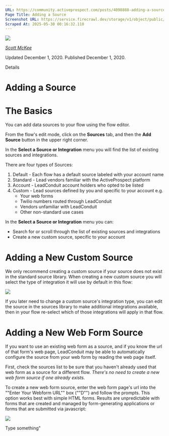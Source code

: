 ```yaml
---
URL: https://community.activeprospect.com/posts/4098888-adding-a-source
Page Title: Adding a Source
Screenshot URL: https://service.firecrawl.dev/storage/v1/object/public/media/screenshot-4f4e371b-4475-48df-95d0-3766b811660f.png
Scraped At: 2025-05-30 00:16:32.110
---
```


[![](https://content1.bloomfire.com/avatars/users/1317000/thumb/thumbnail.png?f=1617311121&Expires=1748567764&Signature=aK6Bf4pfXj4y4Kkq1yAw1c9aaH8CE0ycNtTj8TRIcWOYnIMkLIrU4fWJkoODcv31brOW-Bf95yS-Vd-EWsexu6glQcroags5BSG7lM10EYukwPFrlDM6B1WWKk1hEf6bKAvOqrnwe2GLr4atpng1SDzmkjlz86PAugRWPlH1pWnpJ7RDXYkUAJGvPKWbNCaYOp8f8uwkXj6OnNMu4Z2-YELGNRBzhDk8C9DyqHWIfvY722FIOkQYH7Ta1sUr798n3S4a7O~Z-doSjztNVhbRCcVRQuaKmpL3rimzk9Xje56-MKaQYAfY2TByBDty~xDCgIc9szMfrjbMp~QPdjTJNg__&Key-Pair-Id=APKAIDFCFZ2UHE5LPIUA)](https://community.activeprospect.com/memberships/7557680-scott-mckee)

[_Scott McKee_](https://community.activeprospect.com/memberships/7557680-scott-mckee)

Updated December 1, 2020. Published December 1, 2020.

Details

# Adding a Source

# The Basics

You can add data sources to your flow using the flow editor.

From the flow's edit mode, click on the **Sources** tab, and then the **Add Source** button in the upper right corner.

In the **Select a Source or Integration** menu you will find the list of existing sources and integrations.

There are four types of Sources:

1. Default - Each flow has a default source labeled with your account name
2. Standard - Lead vendors familiar with the ActiveProspect platform
3. Account - LeadConduit account holders who opted to be listed
4. Custom - Lead sources defined by you and specific to your account e.g.
   - Your web forms
   - Twilio numbers routed through LeadConduit
   - Vendors unfamiliar with LeadConduit
   - Other non-standard use cases

In the **Select a Source or Integration** menu you can:

- Search for or scroll through the list of existing sources and integrations
- Create a new custom source, specific to your account

# Adding a New Custom Source

We only recommend creating a custom source if your source does not exist in the standard source library. When creating a new custom source you will select the type of integration it will use by default in this flow:

![](https://content0.bloomfire.com/thumbnails/contents/002/386/252/original.png?f=1606867612&Expires=1748567784&Signature=vJHUqtEyfDEukYFsY7veWBVtc19C9ShqBxplIR-jva0oAk3BKrc2Z3e1afMqEFBxrCCrGXPJ2-dmJG~I-2L-wnkZDYzuzWr5cwQv9vefL7FGHleD1gHi86vaL4jGZnWW-b8SuOAtrbh79R4iY3vlivg6Bud8taWo6mtQ9JAONtH7FuXL8OtO7DuAKnP0QR1LORxP1toIhM4Pn7jjBRKVo9cRdJGBaWicOP1OZ1AmmwLSkc385AzUdi6hnKgRyoZV2-Ntco0~S7B7ujQSsNjSuqLkuzzyGv4qbzJlH-k8YSvCNqpGwfS6sRF~EHKAD5O3Azfm86lXmQVifZBKcx0C5A__&Key-Pair-Id=APKAIDFCFZ2UHE5LPIUA)

If you later need to change a custom source's integration type, you can edit the source in the sources library to make additional integrations available, then in your flow re-select which of those integrations will apply in that flow.

# Adding a New Web Form Source

If you want to use an existing web form as a source, and if you know the url of that form's web page, LeadConduit may be able to automatically configure the source from your web form by reading the web page itself.

First, check the sources list to be sure that you haven't already used that web form as a source for a different flow. _There's no need to create a new web form source if one already exists._

To create a new web form source, enter the web form page's url into the ""Enter Your Webform URL"" box (""D"") and follow the prompts. This option works best with simple HTML forms. Results are unpredictable with forms that are created and managed by form-generating applications or forms that are submitted via javascript:

![](https://content1.bloomfire.com/thumbnails/contents/002/386/256/original.png?f=1606867669&Expires=1748567784&Signature=KhnG~liqFr~Oua2csoVoA9yK80p4pIjlfxpzEJlStNVWq1ZaSxDGsox5qsRo4fnkrZwVbCtbeMbOdMsXbNt8haR1r9wxCKE6dukq0cQ4eT9beOe97NYOdhM0TY1HAbVmqabbBusf38RIsP8qA1HxLSpWhu1ZIy4Y~uOiC9IlBcKIVWqqmYzL3GrsqtmZlUEgWUQA8jZLRihmrjMzmVcuXZI8HdSlxezPNrpSm8oe9tRzIoFNR8k3Vts4vTVy3URVKxMSP8bWLet4AIJhoE8GrQA-wAfQZ89qxVnl97cky0H~vNCW8uy79FNTvrIEjxCL9f8JVJh-6nBEDbpULMmj9A__&Key-Pair-Id=APKAIDFCFZ2UHE5LPIUA)

Type something"

